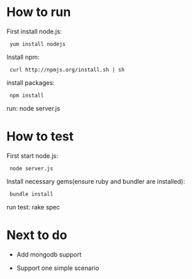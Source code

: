 
# How to run

   First install node.js: 

     yum install nodejs

   Install npm: 

     curl http://npmjs.org/install.sh | sh

   install packages: 

     npm install

   run: node server.js

# How to test

   First start node.js:

     node server.js

   Install necessary gems(ensure ruby and bundler are installed): 

     bundle install

   run test: rake spec

# Next to do

  - Add mongodb support

  - Support one simple scenario

